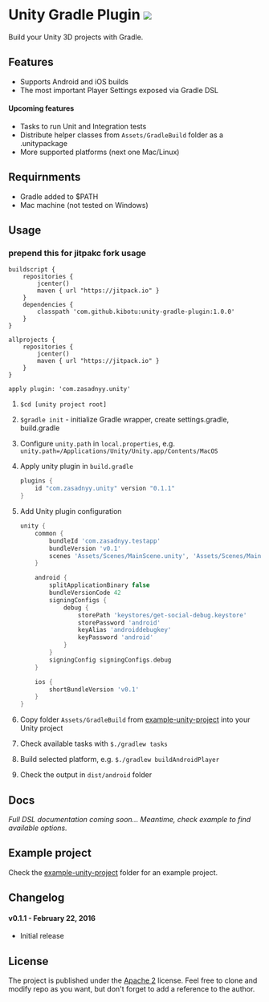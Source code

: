 # Unity Gradle Plugin [![](https://jitpack.io/v/kibotu/unity-gradle-plugin.svg)](https://jitpack.io/#kibotu/unity-gradle-plugin)
Build your Unity 3D projects with Gradle.

## Features
* Supports Android and iOS builds
* The most important Player Settings exposed via Gradle DSL

#### Upcoming features
* Tasks to run Unit and Integration tests
* Distribute helper classes from `Assets/GradleBuild` folder as a .unitypackage
* More supported platforms (next one Mac/Linux)


## Requirnments
* Gradle added to $PATH
* Mac machine (not tested on Windows)


## Usage

### prepend this for jitpakc fork usage

```
buildscript {
    repositories {
        jcenter()
        maven { url "https://jitpack.io" }
    }
    dependencies {
        classpath 'com.github.kibotu:unity-gradle-plugin:1.0.0'
    }
}

allprojects {
    repositories {
        jcenter()
        maven { url "https://jitpack.io" }
    }
}

apply plugin: 'com.zasadnyy.unity'

```


1. `$cd [unity project root]`
1. `$gradle init` - initialize Gradle wrapper, create settings.gradle, build.gradle
1. Configure `unity.path` in `local.properties`, e.g. `unity.path=/Applications/Unity/Unity.app/Contents/MacOS`
1. Apply unity plugin in `build.gradle`

    ```groovy
    plugins {
        id "com.zasadnyy.unity" version "0.1.1"
    }
    ```

1. Add Unity plugin configuration

    ```groovy
    unity {
        common {
            bundleId 'com.zasadnyy.testapp'
            bundleVersion 'v0.1'
            scenes 'Assets/Scenes/MainScene.unity', 'Assets/Scenes/MainScene1.unity'
        }

        android {
            splitApplicationBinary false
            bundleVersionCode 42
            signingConfigs {
                debug {
                    storePath 'keystores/get-social-debug.keystore'
                    storePassword 'android'
                    keyAlias 'androiddebugkey'
                    keyPassword 'android'
                }
            }
            signingConfig signingConfigs.debug
        }

        ios {
            shortBundleVersion 'v0.1'
        }
    }
    ```
1. Copy folder `Assets/GradleBuild` from [example-unity-project](https://github.com/zasadnyy/unity-gradle-plugin/tree/master/example-unity-project) into your Unity project
1. Check available tasks with `$./gradlew tasks`
1. Build selected platform, e.g. `$./gradlew buildAndroidPlayer`
1. Check the output in `dist/android` folder


## Docs
*Full DSL documentation coming soon... Meantime, check example to find available options.*


## Example project
Check the [example-unity-project](https://github.com/zasadnyy/unity-gradle-plugin/tree/master/example-unity-project) folder for an example project.


## Changelog

#### v0.1.1 - February 22, 2016
  * Initial release


## License
The project is published under the [Apache 2](https://github.com/zasadnyy/unity-gradle-plugin/blob/master/LICENSE) license. Feel free to clone and modify repo as you want, but don't forget to add a reference to the author.

